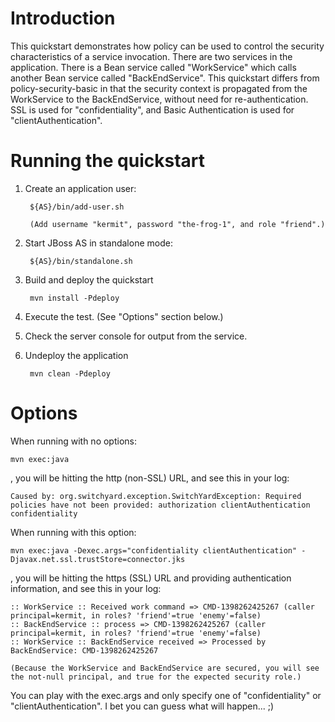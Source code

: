 Introduction
============
This quickstart demonstrates how policy can be used to control the security characteristics of a
service invocation.  There are two services in the application. There is a Bean service called
"WorkService" which calls another Bean service called "BackEndService".  This quickstart differs
from policy-security-basic in that the security context is propagated from the WorkService to the
BackEndService, without need for re-authentication.
SSL is used for "confidentiality", and Basic Authentication is used for "clientAuthentication".


Running the quickstart
======================

1. Create an application user:

        ${AS}/bin/add-user.sh

        (Add username "kermit", password "the-frog-1", and role "friend".)

2. Start JBoss AS in standalone mode:

        ${AS}/bin/standalone.sh

3. Build and deploy the quickstart

        mvn install -Pdeploy

4. Execute the test. (See "Options" section below.)

5. Check the server console for output from the service.

6. Undeploy the application

        mvn clean -Pdeploy


Options
=======

When running with no options:

    mvn exec:java

, you will be hitting the http (non-SSL) URL, and see this in your log:

    Caused by: org.switchyard.exception.SwitchYardException: Required policies have not been provided: authorization clientAuthentication confidentiality

When running with this option:

    mvn exec:java -Dexec.args="confidentiality clientAuthentication" -Djavax.net.ssl.trustStore=connector.jks

, you will be hitting the https (SSL) URL and providing authentication information, and see this in your log:

    :: WorkService :: Received work command => CMD-1398262425267 (caller principal=kermit, in roles? 'friend'=true 'enemy'=false)
    :: BackEndService :: process => CMD-1398262425267 (caller principal=kermit, in roles? 'friend'=true 'enemy'=false)
    :: WorkService :: BackEndService received => Processed by BackEndService: CMD-1398262425267

    (Because the WorkService and BackEndService are secured, you will see the not-null principal, and true for the expected security role.)

You can play with the exec.args and only specify one of "confidentiality" or "clientAuthentication". I bet you can guess what will happen... ;)
